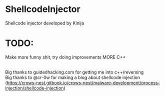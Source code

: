 # ShellcodeInjector
Shellcode injector developed by Kinija

# TODO:
Make more funny shit, try doing improvements
MORE C++

<br> Big thanks to guidedhacking.com for getting me into c++/reversing 
<br> Big thanks to @cr-0w for making a blog about shellcode injection (https://crows-nest.gitbook.io/crows-nest/malware-development/process-injection/shellcode-injection)
